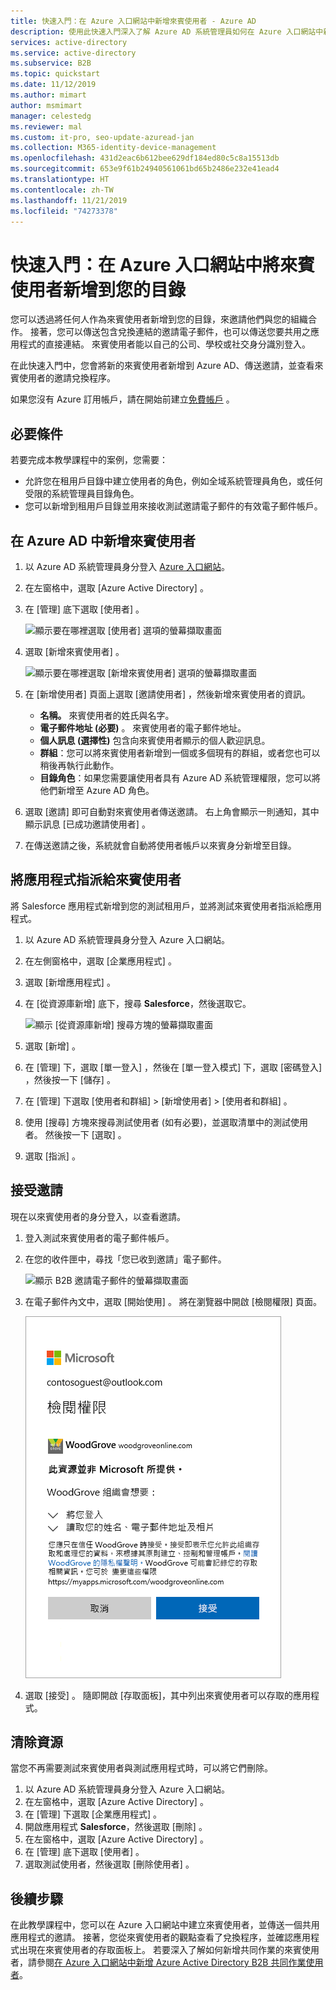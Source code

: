 ```yaml
---
title: 快速入門：在 Azure 入口網站中新增來賓使用者 - Azure AD
description: 使用此快速入門深入了解 Azure AD 系統管理員如何在 Azure 入口網站中新增 B2B 來賓使用者，並逐步說明 B2B 邀請工作流程。
services: active-directory
ms.service: active-directory
ms.subservice: B2B
ms.topic: quickstart
ms.date: 11/12/2019
ms.author: mimart
author: msmimart
manager: celestedg
ms.reviewer: mal
ms.custom: it-pro, seo-update-azuread-jan
ms.collection: M365-identity-device-management
ms.openlocfilehash: 431d2eac6b612bee629df184ed80c5c8a15513db
ms.sourcegitcommit: 653e9f61b24940561061bd65b2486e232e41ead4
ms.translationtype: HT
ms.contentlocale: zh-TW
ms.lasthandoff: 11/21/2019
ms.locfileid: "74273378"
---
```

# <a name="quickstart-add-guest-users-to-your-directory-in-the-azure-portal"></a>快速入門：在 Azure 入口網站中將來賓使用者新增到您的目錄

您可以透過將任何人作為來賓使用者新增到您的目錄，來邀請他們與您的組織合作。 接著，您可以傳送包含兌換連結的邀請電子郵件，也可以傳送您要共用之應用程式的直接連結。 來賓使用者能以自己的公司、學校或社交身分識別登入。

在此快速入門中，您會將新的來賓使用者新增到 Azure AD、傳送邀請，並查看來賓使用者的邀請兌換程序。

如果您沒有 Azure 訂用帳戶，請在開始前建立[免費帳戶](https://azure.microsoft.com/free/?WT.mc_id=A261C142F) 。

## <a name="prerequisites"></a>必要條件

若要完成本教學課程中的案例，您需要：

 - 允許您在租用戶目錄中建立使用者的角色，例如全域系統管理員角色，或任何受限的系統管理員目錄角色。
 - 您可以新增到租用戶目錄並用來接收測試邀請電子郵件的有效電子郵件帳戶。

## <a name="add-a-new-guest-user-in-azure-ad"></a>在 Azure AD 中新增來賓使用者

1. 以 Azure AD 系統管理員身分登入 [Azure 入口網站](https://portal.azure.com/)。
2. 在左窗格中，選取 [Azure Active Directory]  。
3.  在 [管理]  底下選取 [使用者]  。

    ![顯示要在哪裡選取 [使用者] 選項的螢幕擷取畫面](media/quickstart-add-users-portal/quickstart-users-portal-user.png)

4.  選取 [新增來賓使用者]  。

    ![顯示要在哪裡選取 [新增來賓使用者] 選項的螢幕擷取畫面](media/quickstart-add-users-portal/quickstart-users-portal-user-3.png)

5. 在 [新增使用者]  頁面上選取 [邀請使用者]  ，然後新增來賓使用者的資訊。 

   - **名稱。** 來賓使用者的姓氏與名字。
   - **電子郵件地址 (必要)** 。 來賓使用者的電子郵件地址。
   - **個人訊息 (選擇性)** 包含向來賓使用者顯示的個人歡迎訊息。
   - **群組**：您可以將來賓使用者新增到一個或多個現有的群組，或者您也可以稍後再執行此動作。
   - **目錄角色**：如果您需要讓使用者具有 Azure AD 系統管理權限，您可以將他們新增至 Azure AD 角色。 

6. 選取 [邀請]  即可自動對來賓使用者傳送邀請。 右上角會顯示一則通知，其中顯示訊息 [已成功邀請使用者]  。 
7.  在傳送邀請之後，系統就會自動將使用者帳戶以來賓身分新增至目錄。

## <a name="assign-an-app-to-the-guest-user"></a>將應用程式指派給來賓使用者
將 Salesforce 應用程式新增到您的測試租用戶，並將測試來賓使用者指派給應用程式。
1.  以 Azure AD 系統管理員身分登入 Azure 入口網站。
2.  在左側窗格中，選取 [企業應用程式]  。
3.  選取 [新增應用程式]  。
4. 在 [從資源庫新增]  底下，搜尋 **Salesforce**，然後選取它。

    ![顯示 [從資源庫新增] 搜尋方塊的螢幕擷取畫面](media/quickstart-add-users-portal/quickstart-users-portal-select-salesforce.png)
5. 選取 [新增]  。
6. 在 [管理]  下，選取 [單一登入]  ，然後在 [單一登入模式]  下，選取 [密碼登入]  ，然後按一下 [儲存]  。
7. 在 [管理]  下選取 [使用者和群組]   > [新增使用者]   > [使用者和群組]  。
8. 使用 [搜尋] 方塊來搜尋測試使用者 (如有必要)，並選取清單中的測試使用者。 然後按一下 [選取]  。
9. 選取 [指派]  。 

## <a name="accept-the-invitation"></a>接受邀請
現在以來賓使用者的身分登入，以查看邀請。
1.  登入測試來賓使用者的電子郵件帳戶。
2.  在您的收件匣中，尋找「您已收到邀請」電子郵件。

    ![顯示 B2B 邀請電子郵件的螢幕擷取畫面](media/quickstart-add-users-portal/quickstart-users-portal-email-small.png)

3.  在電子郵件內文中，選取 [開始使用]  。 將在瀏覽器中開啟 [檢閱權限]  頁面。 

    ![顯示 [檢閱權限] 頁面的螢幕擷取畫面](media/quickstart-add-users-portal/quickstart-users-portal-accept.png)

4. 選取 [接受]  。 隨即開啟 [存取面板]，其中列出來賓使用者可以存取的應用程式。

## <a name="clean-up-resources"></a>清除資源
當您不再需要測試來賓使用者與測試應用程式時，可以將它們刪除。
1.  以 Azure AD 系統管理員身分登入 Azure 入口網站。
2.  在左窗格中，選取 [Azure Active Directory]  。
3.  在 [管理]  下選取 [企業應用程式]  。
4.  開啟應用程式 **Salesforce**，然後選取 [刪除]  。
5.  在左窗格中，選取 [Azure Active Directory]  。
6.  在 [管理]  底下選取 [使用者]  。
7.  選取測試使用者，然後選取 [刪除使用者]  。

## <a name="next-steps"></a>後續步驟
在此教學課程中，您可以在 Azure 入口網站中建立來賓使用者，並傳送一個共用應用程式的邀請。 接著，您從來賓使用者的觀點查看了兌換程序，並確認應用程式出現在來賓使用者的存取面板上。 若要深入了解如何新增共同作業的來賓使用者，請參閱[在 Azure 入口網站中新增 Azure Active Directory B2B 共同作業使用者](add-users-administrator.md)。
